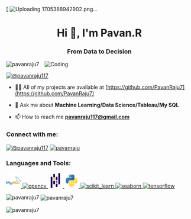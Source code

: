 [ ![Uploading 1705388942902.png…]()








<h1 align="center">Hi 👋, I'm Pavan.R</h1>
<h3 align="center">From Data to Decision</h3>
<img align="right" alt="Coding" width="400" src=https://blog.imarticus.org/wp-content/uploads/2020/05/de.gif

<p align="left"> <img src="https://komarev.com/ghpvc/?username=pavanraju7&label=Profile%20views&color=0e75b6&style=flat" alt="pavanraju7" /> </p>

<p align="left"> <a href="https://twitter.com/@pavanraju117" target="blank"><img src="https://img.shields.io/twitter/follow/@pavanraju117?logo=twitter&style=for-the-badge" alt="@pavanraju117" /></a> </p>

- 👨‍💻 All of my projects are available at [https://github.com/PavanRaju7](https://github.com/PavanRaju7)

- 💬 Ask me about **Machine Learning/Data Science/Tableau/My SQL**

- 📫 How to reach me **pavanraju117@gmail.com**

<h3 align="left">Connect with me:</h3>
<p align="left">
<a href="https://twitter.com/@pavanraju117" target="blank"><img align="center" src="https://raw.githubusercontent.com/rahuldkjain/github-profile-readme-generator/master/src/images/icons/Social/twitter.svg" alt="@pavanraju117" height="30" width="40" /></a>
<a href="https://linkedin.com/in/pavanraju" target="blank"><img align="center" src="https://raw.githubusercontent.com/rahuldkjain/github-profile-readme-generator/master/src/images/icons/Social/linked-in-alt.svg" alt="pavanraju" height="30" width="40" /></a>
</p>

<h3 align="left">Languages and Tools:</h3>
<p align="left"> <a href="https://www.mysql.com/" target="_blank" rel="noreferrer"> <img src="https://raw.githubusercontent.com/devicons/devicon/master/icons/mysql/mysql-original-wordmark.svg" alt="mysql" width="40" height="40"/> </a> <a href="https://opencv.org/" target="_blank" rel="noreferrer"> <img src="https://www.vectorlogo.zone/logos/opencv/opencv-icon.svg" alt="opencv" width="40" height="40"/> </a> <a href="https://pandas.pydata.org/" target="_blank" rel="noreferrer"> <img src="https://raw.githubusercontent.com/devicons/devicon/2ae2a900d2f041da66e950e4d48052658d850630/icons/pandas/pandas-original.svg" alt="pandas" width="40" height="40"/> </a> <a href="https://www.python.org" target="_blank" rel="noreferrer"> <img src="https://raw.githubusercontent.com/devicons/devicon/master/icons/python/python-original.svg" alt="python" width="40" height="40"/> </a> <a href="https://scikit-learn.org/" target="_blank" rel="noreferrer"> <img src="https://upload.wikimedia.org/wikipedia/commons/0/05/Scikit_learn_logo_small.svg" alt="scikit_learn" width="40" height="40"/> </a> <a href="https://seaborn.pydata.org/" target="_blank" rel="noreferrer"> <img src="https://seaborn.pydata.org/_images/logo-mark-lightbg.svg" alt="seaborn" width="40" height="40"/> </a> <a href="https://www.tensorflow.org" target="_blank" rel="noreferrer"> <img src="https://www.vectorlogo.zone/logos/tensorflow/tensorflow-icon.svg" alt="tensorflow" width="40" height="40"/> </a> </p>

<p><img align="left" src="https://github-readme-stats.vercel.app/api/top-langs?username=pavanraju7&show_icons=true&locale=en&layout=compact" alt="pavanraju7" /></p>

<p>&nbsp;<img align="center" src="https://github-readme-stats.vercel.app/api?username=pavanraju7&show_icons=true&locale=en" alt="pavanraju7" /></p>

<p><img align="center" src="https://github-readme-streak-stats.herokuapp.com/?user=pavanraju7&" alt="pavanraju7" /></p>
